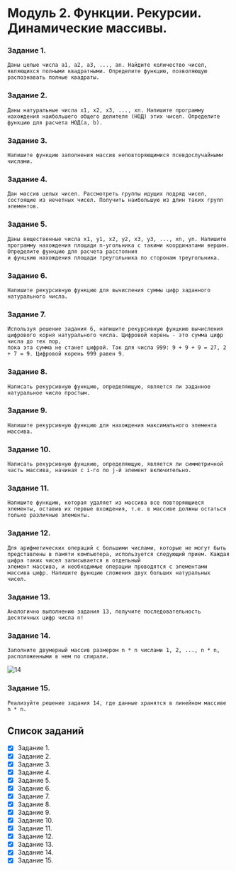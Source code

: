 # Модуль 2. Функции. Рекурсии. Динамические массивы.
### Задание 1.
```
Даны целые числа a1, a2, a3, ..., an. Найдите количество чисел, являющихся полными квадратными. Определите функцию, позволяющую распознавать полные квадраты.
```
### Задание 2.
```
Даны натуральные числа x1, x2, x3, ..., xn. Напишите программу нахождения наибольшего общего делителя (НОД) этих чисел. Определите функцию для расчета НОД(a, b).
```
### Задание 3.
```
Напишите функцию заполнения массив неповторяющимися псевдослучайными числами.
```
### Задание 4.
```
Дан массив целых чисел. Рассмотреть группы идущих подряд чисел, состоящие из нечетных чисел. Получить наибольшую из длин таких групп элементов.
```
### Задание 5.
```
Даны вещественные числа x1, y1, x2, y2, x3, y3, ..., xn, yn. Напишите программу нахождения площади n-угольника с такими координатами вершин. Определите функцию для расчета расстояния
и фунцкию нахождения площади треугольника по сторонам треугольника.
```
### Задание 6.
```
Напишите рекурсивную функцию для вычисления суммы цифр заданного натурального числа.
```
### Задание 7.
```
Используя решение задания 6, напишите рекурсивную фунцкию вычисления цифрового корня натурального числа. Цифровой корень - это сумма цифр числа до тех пор,
пока эта сумма не станет цифрой. Так для числа 999: 9 + 9 + 9 = 27, 2 + 7 = 9. Цифровой корень 999 равен 9.
```
### Задание 8.
```
Написать рекурсивную функцию, определяющую, является ли заданное натуральное число простым.
```
### Задание 9.
```
Напишите рекурсивную функцию для нахождения максимального элемента массива.
```
### Задание 10.
```
Написать рекурсивную фунцкию, определяющую, является ли симметричной часть массива, начиная с i-го по j-й элемент включительно.
```
### Задание 11.
```
Напишите функцию, которая удаляет из массива все повторяющиеся элементы, оставив их первые вхождения, т.е. в массиве должны остаться только различные элементы.
```
### Задание 12.
```
Для арифметических операций с большими числами, которые не могут быть представлены в памяти компьютера, используется следующий прием. Каждая цифра таких чисел записывается в отдельный
элемент массива, и необходимые операции проводятся с элементами массива цифр. Напишите функцию сложения двух больших натуральных чисел.
```
### Задание 13.
```
Аналогично выполнению задания 13, получите последовательность десятичных цифр числа n!
```
### Задание 14.
```
Заполните двумерный массив размером n * n числами 1, 2, ..., n * n, расположенными в нем по спирали.
```
![14](https://github.com/podumai/NSU/assets/148055984/5781f3f4-e019-4ca1-9c5d-1de86f4fc0c5)
### Задание 15.
```
Реализуйте решение задания 14, где данные хранятся в линейном массиве n * n.
```
## Список заданий
- [x] Задание 1.
- [x] Задание 2.
- [x] Задание 3.
- [x] Задание 4.
- [x] Задание 5.
- [x] Задание 6.
- [x] Задание 7.
- [x] Задание 8.
- [x] Задание 9.
- [x] Задание 10.
- [x] Задание 11.
- [x] Задание 12.
- [x] Задание 13.
- [x] Задание 14.
- [x] Задание 15.
